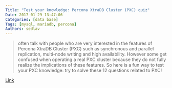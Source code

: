 ```yaml
---
Title: "Test your knowledge: Percona XtraDB Cluster (PXC) quiz"
Date: 2017-01-29 13:47:06
Categories: [data base]
Tags: [mysql, mariadb, percona]
Authors: sedlav
---
```


> often talk with people who are very interested in the features of Percona XtraDB Cluster (PXC) such as synchronous and parallel replication, multi-node writing and high availability. However some get confused when operating a real PXC cluster because they do not fully realize the implications of these features. So here is a fun way to test your PXC knowledge: try to solve these 12 questions related to PXC!

[Link](https://www.percona.com/blog/2015/04/28/test-your-knowledge-percona-xtradb-cluster-pxc-quiz/)
